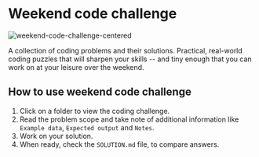 # Weekend code challenge

![weekend-code-challenge-centered](https://user-images.githubusercontent.com/6524512/102009004-f07c1b80-3d77-11eb-95ad-2a4b5ea3229f.png)

A collection of coding problems and their solutions. Practical, real-world coding puzzles that will sharpen your skills -- and tiny enough that you can work on at your leisure over the weekend.

## How to use weekend code challenge

1. Click on a folder to view the coding challenge.
2. Read the problem scope and take note of additional information like `Example data`, `Expected output` and `Notes`.
3. Work on your solution.
4. When ready, check the `SOLUTION.md` file, to compare answers.
